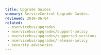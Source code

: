 ```yaml
---
title: Upgrade Guides
summary: ServiceControl Upgrade Guides.
reviewed: 2018-06-04
related:
 - nservicebus/upgrades
 - nservicebus/upgrades/support-policy
 - nservicebus/upgrades/supported-versions
 - nservicebus/upgrades/release-policy
 - security-advisories
---
```


